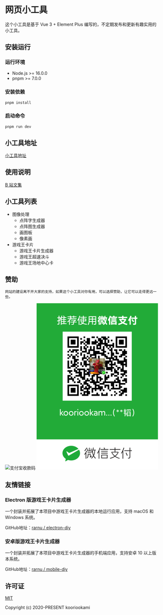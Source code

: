 # 网页小工具

这个小工具是基于 Vue 3 + Element Plus 编写的，不定期发布和更新有趣实用的小工具。

## 安装运行

### 运行环境

* Node.js >= 16.0.0
* pnpm >= 7.0.0

### 安装依赖

```
pnpm install
```

### 启动命令

```
pnpm run dev
```

## 小工具地址

[小工具地址](https://tools.kooriookami.top)

## 使用说明

[B 站文集](https://www.bilibili.com/read/readlist/rl314448)

## 小工具列表

* 图像处理
  * 点阵字生成器
  * 点阵图生成器
  * 画图板
  * 像素画
* 游戏王卡片
  * 游戏王卡片生成器
  * 游戏王超速决斗
  * 游戏王场地中心卡

## 赞助

```
网站的建设离不开大家的支持，如果这个小工具对你有用，可以选择赞助，让它可以走得更远一些。
```

![支付宝收款码](./src/assets/image/ali-qr.jpg)
![微信收款码](./src/assets/image/wx-qr.png)

## 友情链接

### Electron 版游戏王卡片生成器

一个封装并拓展了本项目中游戏王卡片生成器的本地运行应用，支持 macOS 和 Windows 系统。

GitHub地址：[rarnu / electron-diy](https://github.com/rarnu/electron-diy)

### 安卓版游戏王卡片生成器

一个封装并拓展了本项目中游戏王卡片生成器的手机端应用，支持安卓 10 以上版本系统。

GitHub地址：[rarnu / mobile-diy](https://github.com/rarnu/mobile-diy)

## 许可证

[MIT](./LICENSE)

Copyright (c) 2020-PRESENT kooriookami

